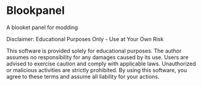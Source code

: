 # Blookpanel
A blooket panel for modding

Disclaimer: Educational Purposes Only - Use at Your Own Risk

This software is provided solely for educational purposes. The author assumes no responsibility for any damages caused by its use. Users are advised to exercise caution and comply with applicable laws. Unauthorized or malicious activities are strictly prohibited. By using this software, you agree to these terms and assume all liability for your actions.